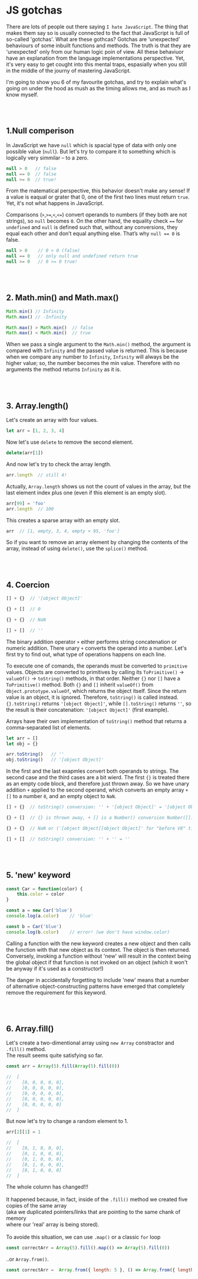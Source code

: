 # JS gotchas

There are lots of people out there saying `I hate JavaScript`. The thing that makes them say so is usually connected to the fact that JavaScript is full of so-called 'gotchas'.
What are these gothcas? Gotchas are 'unexpected' behaviours of some inbuilt functions and methods. The truth is that they are 'unexpected' only from our human logic poin of view. All these behaviuor have an explanation from the language implementations perspective. Yet, it's very easy to get cought into this mental traps, espasially when you still in the middle of the journy of mastering JavaScript.

I'm going to show you 6 of my favourite gotchas, and try to explain what's going on under the hood as mush as the timing allows me, and as much as I know myself.

<br>
<br>

## 1.Null comperison
In JavaScript we have `null` which is spacial type of data with only one possible value (`null`). But let's try to compare it to something which is logically very simmilar – to a zero.


```js
null > 0   // false
null == 0  // false
null >= 0  // true!
```
From the matematical perspective, this behavior doesn't make any sense! If a value is eaqual or grater that 0, one of the first two lines must return `true`. Yet, it's not what happens in JavaScript. 

Comparisons (`>`,`>=`,`<`,`<=`) convert operands to numbers (if they both are not strings), so `null` becomes `0`. On the other hand, the equality check `==` for `undefined` and `null` is defined such that, without any conversions, they equal each other and don’t equal anything else. That’s why `null == 0` is false.
```js
null > 0    // 0 > 0 (false)
null == 0   // only null and undefined return true
null >= 0   // 0 >= 0 true!
```

<br>
<br>

## 2. Math.min() and Math.max()

```js
Math.min() // Infinity
Math.max() // -Infinity

Math.max() > Math.min()  // false
Math.max() < Math.min()  // true
```
When we pass a single argument to the `Math.min()` method, the argument is compared with `Infinity` and the passed value is returned. This is because when we compare any number to `Infinity`, `Infinity` will always be the higher value; so, the number becomes the min value. Therefore with no arguments the method returns `Infinity` as it is.

<br>
<br>

## 3. Array.length()

Let's create an array with four values.

```js
let arr = [1, 2, 3, 4]
```
Now let's use `delete` to remove the second element.

```js
delete(arr[1])
```
And now let's try to check the array length.
```js
arr.length  // still 4!
```
Actually, `Array.length` shows us not the count of values in the array, but the last element index plus one (even if this element is an empty slot).
```js
arr[99] = 'foo'
arr.length  // 100
```
This creates a sparse array with an empty slot.
```js
arr  // [1, empty, 3, 4, empty × 95, 'foo']
```
So if you want to remove an array element by changing the contents of the array, instead of using `delete()`, use the `splice()` method.

<br>
<br>

## 4. Coercion

```js
[] + {}  // '[object Object]'

{} + []  // 0

{} + {}  // NaN

[] + []  // ''
```

The binary addition operator `+` either performs string concatenation or numeric addition. There unary `+` converts the operand into a number.
Let's first try to find out, what type of operations happens on each line.

To execute one of comands, the operands must be converted to `primitive` values. Objects are converted to primitives by calling its `ToPrimitive()` → `valueOf()` → `toString()` methods, in that order. Neither `{}` nor `[]` have a `ToPrimitive()` method. Both `{}` and `[]` inherit `valueOf()` from `Object.prototype.valueOf`, which returns the object itself. Since the return value is an object, it is ignored. Therefore, `toString()` is called instead. `{}.toString()` returns `'[object Object]'`, while `[].toString()` returns `''`, so the result is their concatenation: `'[object Object]'` (first example).

Arrays have their own implementation of `toString()` method that returns a comma-separated list of elements.

```js
let arr = []
let obj = {}

arr.toString()   // ''
obj.toString()   // '[object Object]'
```

In the first and the last exapmles convert both operands to strings. The second case and the third cases are a bit wierd. The first `{}` is treated there as an empty code block, and therefore just thrown away. So we have unary addition `+` applied to the second operand, which converts an empty array `+ []` to a number `0`, and an empty object to `NaN`.

```js
[] + {}  // toString() conversion: '' + '[object Object]' = '[object Object]'

{} + []  // {} is thrown away, + [] is a Number() conversion Number([]) = 0

{} + {}  // NaN or ('[object Object][object Object]' for "before V8" times')

[] + []  // toString() conversion: '' + '' = ''
```

<br>
<br>


## 5. 'new' keyword

```js
const Car = function(color) {
    this.color = color
}

const a = new Car('blue')
console.log(a.color)    // 'blue'

const b = Car('blue')
console.log(b.color)    // error! (we don't have window.color)
```

Calling a function with the new keyword creates a new object and then calls the function with that new object as its context. The object is then returned. Conversely, invoking a function without 'new' will result in the context being the global object if that function is not invoked on an object (which it won't be anyway if it's used as a constructor!)

The danger in accidentally forgetting to include 'new' means that a number of alternative object-constructing patterns have emerged that completely remove the requirement for this keyword.

<br>
<br>

## 6. Array.fill()

Let's create a two-dimentional array using `new Array` constractor and `.fill()` method.<br>
The result seems quite satisfying so far.
```js
const arr = Array(5).fill(Array(5).fill(0))

//  [
//    [0, 0, 0, 0, 0],
//    [0, 0, 0, 0, 0],
//    [0, 0, 0, 0, 0],
//    [0, 0, 0, 0, 0],
//    [0, 0, 0, 0, 0]
//  ]
```
But now let's try to change a random element to 1.
```js
arr[2][1] = 1

//  [
//    [0, 1, 0, 0, 0],
//    [0, 1, 0, 0, 0],
//    [0, 1, 0, 0, 0],
//    [0, 1, 0, 0, 0],
//    [0, 1, 0, 0, 0]
//  ]
```
The whole column has changed!!!<br>
<br>
It happened because, in fact, inside of the `.fill()` method we created five copies of the same array<br>
(aka we duplicated pointers/links that are pointing to the same chank of memory <br>
where our 'real' array is being stored).<br>
<br>
To avoide this situation, we can use `.map()` or a classic `for` loop
```js
const correctArr = Array(5).fill().map(() => Array(5).fill(0))
```
..or `Array.from()`.
```js
const correctArr =  Array.from({ length: 5 }, () => Array.from({ length: 5 }, () => 0))
```

</br>
</br>

